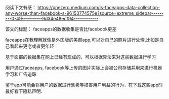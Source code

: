 


阅读下文有感： 
https://onezero.medium.com/is-faceapps-data-collection-any-worse-than-facebook-s-96153774575e?source=extreme_sidebar---------0-49----------9d34e48ecf94------------

该文的标题： faceapps的数据收集是否比facebook更差

faceapps在我理解就像是外国版的美颜app,可以对自己的照片进行处理,比如是自己看起来更老或者更年轻

基于面部的数据集在网上已经有现成的，可以根据算法来对这些数据进行学习  

用户通过faceapps, facebook等上传的图片实际上会被公司存储并用来进行机器学习和广告追踪  

鉴于app可能会将用户的数据进行售卖等损害用户利益的行为，在下载这些app时最好看下隐私声明. 